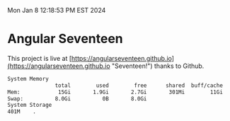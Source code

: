 Mon Jan  8 12:18:53 PM EST 2024

# Angular Seventeen


This project is live at [https://angularseventeen.github.io](https://angularseventeen.github.io "Seventeen!") thanks to Github.

```bash
System Memory
               total        used        free      shared  buff/cache   available
Mem:            15Gi       1.9Gi       2.7Gi       301Mi        11Gi        13Gi
Swap:          8.0Gi          0B       8.0Gi
System Storage
401M	.
